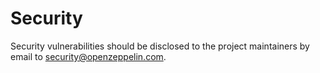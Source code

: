# Security

Security vulnerabilities should be disclosed to the project maintainers by email to <security@openzeppelin.com>.
